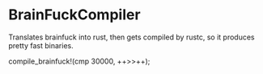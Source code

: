 # BrainFuckCompiler
Translates brainfuck into rust, then gets compiled by rustc, so it produces pretty fast binaries.


compile_brainfuck!(cmp 30000, ++>>++);

